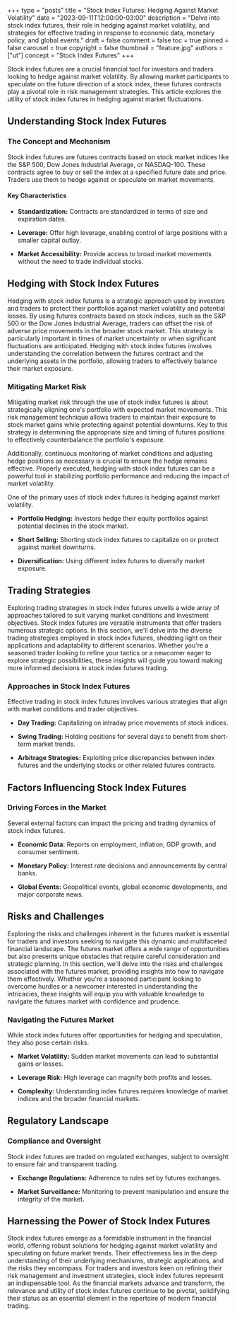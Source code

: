 +++
type = "posts"
title = "Stock Index Futures: Hedging Against Market Volatility"
date = "2023-09-11T12:00:00-03:00"
description = "Delve into stock index futures, their role in hedging against market volatility, and strategies for effective trading in response to economic data, monetary policy, and global events." 
draft = false
comment = false
toc = true
pinned = false
carousel = true
copyright = false
thumbnail = "feature.jpg"
authors = ["ut"]
concept = "Stock Index Futures"
+++

Stock index futures are a crucial financial tool for investors and
traders looking to hedge against market volatility. By allowing market
participants to speculate on the future direction of a stock index,
these futures contracts play a pivotal role in risk management
strategies. This article explores the utility of stock index futures in
hedging against market fluctuations.

## Understanding Stock Index Futures

### The Concept and Mechanism

Stock index futures are futures contracts based on stock market indices
like the S&P 500, Dow Jones Industrial Average, or NASDAQ-100. These
contracts agree to buy or sell the index at a specified future date and
price. Traders use them to hedge against or speculate on market
movements.

#### Key Characteristics

-   **Standardization:** Contracts are standardized in terms of size and
    expiration dates.

-   **Leverage:** Offer high leverage, enabling control of large
    positions with a smaller capital outlay.

-   **Market Accessibility:** Provide access to broad market movements
    without the need to trade individual stocks.

## Hedging with Stock Index Futures

Hedging with stock index futures is a strategic approach used by
investors and traders to protect their portfolios against market
volatility and potential losses. By using futures contracts based on
stock indices, such as the S&P 500 or the Dow Jones Industrial Average,
traders can offset the risk of adverse price movements in the broader
stock market. This strategy is particularly important in times of market
uncertainty or when significant fluctuations are anticipated. Hedging
with stock index futures involves understanding the correlation between
the futures contract and the underlying assets in the portfolio,
allowing traders to effectively balance their market exposure.

### Mitigating Market Risk

Mitigating market risk through the use of stock index futures is about
strategically aligning one's portfolio with expected market movements.
This risk management technique allows traders to maintain their exposure
to stock market gains while protecting against potential downturns. Key
to this strategy is determining the appropriate size and timing of
futures positions to effectively counterbalance the portfolio's
exposure.

Additionally, continuous monitoring of market conditions and adjusting
hedge positions as necessary is crucial to ensure the hedge remains
effective. Properly executed, hedging with stock index futures can be a
powerful tool in stabilizing portfolio performance and reducing the
impact of market volatility.

One of the primary uses of stock index futures is hedging against market
volatility.

-   **Portfolio Hedging:** Investors hedge their equity portfolios
    against potential declines in the stock market.

-   **Short Selling:** Shorting stock index futures to capitalize on or
    protect against market downturns.

-   **Diversification:** Using different index futures to diversify
    market exposure.

## Trading Strategies

Exploring trading strategies in stock index futures unveils a wide array
of approaches tailored to suit varying market conditions and investment
objectives. Stock index futures are versatile instruments that offer
traders numerous strategic options. In this section, we'll delve into
the diverse trading strategies employed in stock index futures, shedding
light on their applications and adaptability to different scenarios.
Whether you're a seasoned trader looking to refine your tactics or a
newcomer eager to explore strategic possibilities, these insights will
guide you toward making more informed decisions in stock index futures
trading.

### Approaches in Stock Index Futures

Effective trading in stock index futures involves various strategies
that align with market conditions and trader objectives.

-   **Day Trading:** Capitalizing on intraday price movements of stock
    indices.

-   **Swing Trading:** Holding positions for several days to benefit
    from short-term market trends.

-   **Arbitrage Strategies:** Exploiting price discrepancies between
    index futures and the underlying stocks or other related futures
    contracts.

## Factors Influencing Stock Index Futures

### Driving Forces in the Market

Several external factors can impact the pricing and trading dynamics of
stock index futures.

-   **Economic Data:** Reports on employment, inflation, GDP growth, and
    consumer sentiment.

-   **Monetary Policy:** Interest rate decisions and announcements by
    central banks.

-   **Global Events:** Geopolitical events, global economic
    developments, and major corporate news.

## Risks and Challenges

Exploring the risks and challenges inherent in the futures market is
essential for traders and investors seeking to navigate this dynamic and
multifaceted financial landscape. The futures market offers a wide range
of opportunities but also presents unique obstacles that require careful
consideration and strategic planning. In this section, we'll delve into
the risks and challenges associated with the futures market, providing
insights into how to navigate them effectively. Whether you're a
seasoned participant looking to overcome hurdles or a newcomer
interested in understanding the intricacies, these insights will equip
you with valuable knowledge to navigate the futures market with
confidence and prudence.

### Navigating the Futures Market

While stock index futures offer opportunities for hedging and
speculation, they also pose certain risks.

-   **Market Volatility:** Sudden market movements can lead to
    substantial gains or losses.

-   **Leverage Risk:** High leverage can magnify both profits and
    losses.

-   **Complexity:** Understanding index futures requires knowledge of
    market indices and the broader financial markets.

## Regulatory Landscape

### Compliance and Oversight

Stock index futures are traded on regulated exchanges, subject to
oversight to ensure fair and transparent trading.

-   **Exchange Regulations:** Adherence to rules set by futures
    exchanges.

-   **Market Surveillance:** Monitoring to prevent manipulation and
    ensure the integrity of the market.

## Harnessing the Power of Stock Index Futures

Stock index futures emerge as a formidable instrument in the financial
world, offering robust solutions for hedging against market volatility
and speculating on future market trends. Their effectiveness lies in the
deep understanding of their underlying mechanisms, strategic
applications, and the risks they encompass. For traders and investors
keen on refining their risk management and investment strategies, stock
index futures represent an indispensable tool. As the financial markets
advance and transform, the relevance and utility of stock index futures
continue to be pivotal, solidifying their status as an essential element
in the repertoire of modern financial trading.

